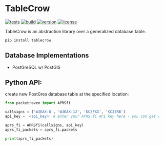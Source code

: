 # TableCrow 

[![tests](https://github.com/zacharyburnett/TableCrow/workflows/tests/badge.svg)](https://github.com/zacharyburnett/TableCrow/actions?query=workflow%3Atests)
[![build](https://github.com/zacharyburnett/TableCrow/workflows/build/badge.svg)](https://github.com/zacharyburnett/TableCrow/actions?query=workflow%3Abuild)
[![version](https://img.shields.io/pypi/v/tablecrow)](https://pypi.org/project/tablecrow)
[![license](https://img.shields.io/badge/license-MIT-yellow.svg)](https://opensource.org/licenses/MIT)

TableCrow is an abstraction library over a generalized database table.

```bash
pip install tablecrow
```

## Database Implementations
- PostGreSQL w/ PostGIS

## Python API:
create new PostGres database table at the specified location:
```python
from packetraven import APRSfi

callsigns = ['W3EAX-8', 'W3EAX-12', 'KC3FXX', 'KC3ZRB']
api_key = '<api_key>' # enter your APRS.fi API key here - you can get one from https://aprs.fi/page/api

aprs_fi = APRSfi(callsigns, api_key)
aprs_fi_packets = aprs_fi.packets

print(aprs_fi_packets)
```
